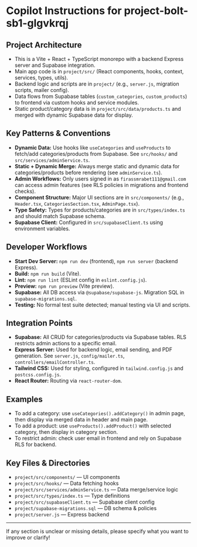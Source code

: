 # Copilot Instructions for project-bolt-sb1-glgvkrqj

## Project Architecture
- This is a Vite + React + TypeScript monorepo with a backend Express server and Supabase integration.
- Main app code is in `project/src/` (React components, hooks, context, services, types, utils).
- Backend logic and scripts are in `project/` (e.g., `server.js`, migration scripts, mailer config).
- Data flows from Supabase tables (`custom_categories`, `custom_products`) to frontend via custom hooks and service modules.
- Static product/category data is in `project/src/data/products.ts` and merged with dynamic Supabase data for display.

## Key Patterns & Conventions
- **Dynamic Data:** Use hooks like `useCategories` and `useProducts` to fetch/add categories/products from Supabase. See `src/hooks/` and `src/services/adminService.ts`.
- **Static + Dynamic Merge:** Always merge static and dynamic data for categories/products before rendering (see `adminService.ts`).
- **Admin Workflows:** Only users signed in as `firassmrabet111@gmail.com` can access admin features (see RLS policies in migrations and frontend checks).
- **Component Structure:** Major UI sections are in `src/components/` (e.g., `Header.tsx`, `CategoriesSection.tsx`, `AdminPage.tsx`).
- **Type Safety:** Types for products/categories are in `src/types/index.ts` and should match Supabase schema.
- **Supabase Client:** Configured in `src/supabaseClient.ts` using environment variables.

## Developer Workflows
- **Start Dev Server:** `npm run dev` (frontend), `npm run server` (backend Express).
- **Build:** `npm run build` (Vite).
- **Lint:** `npm run lint` (ESLint config in `eslint.config.js`).
- **Preview:** `npm run preview` (Vite preview).
- **Supabase:** All DB access via `@supabase/supabase-js`. Migration SQL in `supabase-migrations.sql`.
- **Testing:** No formal test suite detected; manual testing via UI and scripts.

## Integration Points
- **Supabase:** All CRUD for categories/products via Supabase tables. RLS restricts admin actions to a specific email.
- **Express Server:** Used for backend logic, email sending, and PDF generation. See `server.js`, `config/mailer.ts`, `controllers/emailController.ts`.
- **Tailwind CSS:** Used for styling, configured in `tailwind.config.js` and `postcss.config.js`.
- **React Router:** Routing via `react-router-dom`.

## Examples
- To add a category: use `useCategories().addCategory()` in admin page, then display via merged data in header and main page.
- To add a product: use `useProducts().addProduct()` with selected category, then display in category section.
- To restrict admin: check user email in frontend and rely on Supabase RLS for backend.

## Key Files & Directories
- `project/src/components/` — UI components
- `project/src/hooks/` — Data fetching hooks
- `project/src/services/adminService.ts` — Data merge/service logic
- `project/src/types/index.ts` — Type definitions
- `project/src/supabaseClient.ts` — Supabase client config
- `project/supabase-migrations.sql` — DB schema & policies
- `project/server.js` — Express backend

---

If any section is unclear or missing details, please specify what you want to improve or clarify!

